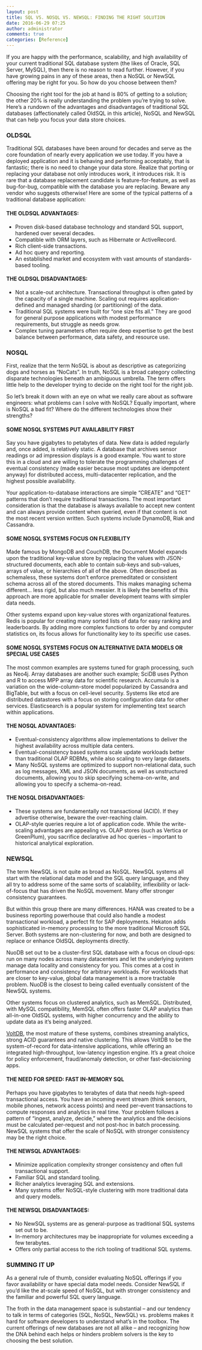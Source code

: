 ```yaml
---
layout: post
title: SQL VS. NOSQL VS. NEWSQL: FINDING THE RIGHT SOLUTION
date: 2016-06-29 07:25
author: administrator
comments: true
categories: [Reference]
---
```

If you are happy with the performance, scalability, and high availability of your current traditional SQL database system (the likes of Oracle, SQL Server, MySQL), then there is no reason to read further. However, if you have growing pains in any of these areas, then a NoSQL or NewSQL offering may be right for you. So how do you choose between them?

Choosing the right tool for the job at hand is 80% of getting to a solution; the other 20% is really understanding the problem you’re trying to solve. Here’s a rundown of the advantages and disadvantages of traditional SQL databases (affectionately called OldSQL in this article), NoSQL and NewSQL that can help you focus your data store choices.
<h3><strong>OLDSQL</strong></h3>
Traditional SQL databases have been around for decades and serve as the core foundation of nearly every application we use today. If you have a deployed application and it is behaving and performing acceptably, that is fantastic; there is no need to change your data store. Realize that porting or replacing your database not only introduces work, it introduces risk. It is rare that a database replacement candidate is feature-for-feature, as well as bug-for-bug, compatible with the database you are replacing. Beware any vendor who suggests otherwise! Here are some of the typical patterns of a traditional database application:
<h4><strong>THE OLDSQL ADVANTAGES:</strong></h4>
<ul>
 	<li>Proven disk-based database technology and standard SQL support, hardened over several decades.</li>
 	<li>Compatible with ORM layers, such as Hibernate or ActiveRecord.</li>
 	<li>Rich client-side transactions.</li>
 	<li>Ad hoc query and reporting.</li>
 	<li>An established market and ecosystem with vast amounts of standards-based tooling.</li>
</ul>
<h4><strong>THE OLDSQL DISADVANTAGES:</strong></h4>
<ul>
 	<li>Not a scale-out architecture. Transactional throughput is often gated by the capacity of a single machine. Scaling out requires application-defined and managed sharding (or partitioning) of the data.</li>
 	<li>Traditional SQL systems were built for “one size fits all.” They are good for general purpose applications with modest performance requirements, but struggle as needs grow.</li>
 	<li>Complex tuning parameters often require deep expertise to get the best balance between performance, data safety, and resource use.</li>
</ul>
<h3><strong>NOSQL</strong></h3>
First, realize that the term NoSQL is about as descriptive as categorizing dogs and horses as “NoCats”. In truth, NoSQL is a broad category collecting disparate technologies beneath an ambiguous umbrella. The term offers little help to the developer trying to decide on the right tool for the right job.

So let’s break it down with an eye on what we really care about as software engineers: what problems can I solve with NoSQL? Equally important, where is NoSQL a bad fit? Where do the different technologies show their strengths?
<h4><strong>SOME NOSQL SYSTEMS PUT AVAILABILITY FIRST</strong></h4>
Say you have gigabytes to petabytes of data. New data is added regularly and, once added, is relatively static. A database that archives sensor readings or ad impression displays is a good example. You want to store this in a cloud and are willing to tolerate the programming challenges of eventual consistency (made easier because most updates are idempotent anyway) for distributed access, multi-datacenter replication, and the highest possible availability.

Your application-to-database interactions are simple “CREATE” and “GET” patterns that don’t require traditional transactions. The most important consideration is that the database is always available to accept new content and can always provide content when queried, even if that content is not the most recent version written. Such systems include DynamoDB, Riak and Cassandra.
<h4><strong>SOME NOSQL SYSTEMS FOCUS ON FLEXIBILITY</strong></h4>
Made famous by MongoDB and CouchDB, the Document Model expands upon the traditional key-value store by replacing the values with JSON-structured documents, each able to contain sub-keys and sub-values, arrays of value, or hierarchies of all of the above. Often described as schemaless, these systems don’t enforce premeditated or consistent schema across all of the stored documents. This makes managing schema different… less rigid, but also much messier. It is likely the benefits of this approach are more applicable for smaller development teams with simpler data needs.

Other systems expand upon key-value stores with organizational features. Redis is popular for creating many sorted lists of data for easy ranking and leaderboards. By adding more complex functions to order by and computer statistics on, its focus allows for functionality key to its specific use cases.
<h4><strong>SOME NOSQL SYSTEMS FOCUS ON ALTERNATIVE DATA MODELS OR SPECIAL USE CASES</strong></h4>
The most common examples are systems tuned for graph processing, such as Neo4j. Array databases are another such example; SciDB uses Python and R to access MPP array data for scientific research. Accumulo is a variation on the wide-column-store model popularized by Cassandra and BigTable, but with a focus on cell-level security. Systems like etcd are distributed datastores with a focus on storing configuration data for other services. Elasticsearch is a popular system for implementing text search within applications.
<h4><strong>THE NOSQL ADVANTAGES:</strong></h4>
<ul>
 	<li>Eventual-consistency algorithms allow implementations to deliver the highest availability across multiple data centers.</li>
 	<li>Eventual-consistency based systems scale update workloads better than traditional
OLAP RDBMs, while also scaling to very large datasets.</li>
 	<li>Many NoSQL systems are optimized to support non-relational data, such as log messages, XML and JSON documents, as well as unstructured documents, allowing you to skip specifying schema-on-write, and allowing you to specify a schema-on-read.</li>
</ul>
<h4><strong>THE NOSQL DISADVANTAGES:</strong></h4>
<ul>
 	<li>These systems are fundamentally not transactional (ACID). If they advertise otherwise, beware the over-reaching claim.</li>
 	<li>OLAP-style queries require a lot of application code. While the write-scaling advantages are appealing vs. OLAP stores (such as Vertica or GreenPlum), you sacrifice declarative ad hoc queries – important to historical analytical exploration.</li>
</ul>
<h3><strong>NEWSQL</strong></h3>
The term NewSQL is not quite as broad as NoSQL. NewSQL systems all start with the relational data model and the SQL query language, and they all try to address some of the same sorts of scalability, inflexibility or lack-of-focus that has driven the NoSQL movement. Many offer stronger consistency guarantees.

But within this group there are many differences. HANA was created to be a business reporting powerhouse that could also handle a modest transactional workload, a perfect fit for SAP deployments. Hekaton adds sophisticated in-memory processing to the more traditional Microsoft SQL Server. Both systems are non-clustering for now, and both are designed to replace or enhance OldSQL deployments directly.

NuoDB set out to be a cluster-first SQL database with a focus on cloud-ops: run on many nodes across many datacenters and let the underlying system manage data locality and consistency for you. This comes at a cost in performance and consistency for arbitrary workloads. For workloads that are closer to key-value, global data management is a more tractable problem. NuoDB is the closest to being called eventually consistent of the NewSQL systems.

Other systems focus on clustered analytics, such as MemSQL. Distributed, with MySQL compatibility, MemSQL often offers faster OLAP analytics than all-in-one OldSQL systems, with higher concurrency and the ability to update data as it’s being analyzed.

<a href="http://voltdb.com/">VoltDB</a>, the most mature of these systems, combines streaming analytics, strong ACID guarantees and native clustering. This allows VoltDB to be the system-of-record for data-intensive applications, while offering an integrated high-throughput, low-latency ingestion engine. It’s a great choice for policy enforcement, fraud/anomaly detection, or other fast-decisioning apps.
<h4><strong>THE NEED FOR SPEED: FAST IN-MEMORY SQL</strong></h4>
Perhaps you have gigabytes to terabytes of data that needs high-speed transactional access. You have an incoming event stream (think sensors, mobile phones, network access points) and need per-event transactions to compute responses and analytics in real time. Your problem follows a pattern of “ingest, analyze, decide,” where the analytics and the decisions must be calculated per-request and not post-hoc in batch processing. NewSQL systems that offer the scale of NoSQL with stronger consistency may be the right choice.
<h4><strong>THE NEWSQL ADVANTAGES:</strong></h4>
<ul>
 	<li>Minimize application complexity stronger consistency and often full transactional support.</li>
 	<li>Familiar SQL and standard tooling.</li>
 	<li>Richer analytics leveraging SQL and extensions.</li>
 	<li>Many systems offer NoSQL-style clustering with more traditional data and query models.</li>
</ul>
<h4><strong>THE NEWSQL DISADVANTAGES:</strong></h4>
<ul>
 	<li>No NewSQL systems are as general-purpose as traditional SQL systems set out to be.</li>
 	<li>In-memory architectures may be inappropriate for volumes exceeding a few terabytes.</li>
 	<li>Offers only partial access to the rich tooling of traditional SQL systems.</li>
</ul>
<h3><strong>SUMMING IT UP</strong></h3>
As a general rule of thumb, consider evaluating NoSQL offerings if you favor availability or have special data model needs. Consider NewSQL if you’d like the at-scale speed of NoSQL, but with stronger consistency and the familiar and powerful SQL query language.

The froth in the data management space is substantial – and our tendency to talk in terms of categories (SQL, NoSQL, NewSQL) vs. problems makes it hard for software developers to understand what’s in the toolbox. The current offerings of new databases are not all alike – and recognizing how the DNA behind each helps or hinders problem solvers is the key to choosing the best solution.
